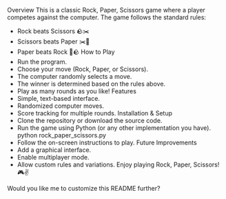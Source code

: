 Overview
This is a classic Rock, Paper, Scissors game where a player competes against the computer. The game follows the standard rules:
- Rock beats Scissors 🪨✂️
- Scissors beats Paper ✂️📄
- Paper beats Rock 📄🪨
How to Play
- Run the program.
- Choose your move (Rock, Paper, or Scissors).
- The computer randomly selects a move.
- The winner is determined based on the rules above.
- Play as many rounds as you like!
Features
- Simple, text-based interface.
- Randomized computer moves.
- Score tracking for multiple rounds.
Installation & Setup
- Clone the repository or download the source code.
- Run the game using Python (or any other implementation you have).
python rock_paper_scissors.py
- Follow the on-screen instructions to play.
Future Improvements
- Add a graphical interface.
- Enable multiplayer mode.
- Allow custom rules and variations.
Enjoy playing Rock, Paper, Scissors! 🎮✌️

Would you like me to customize this README further?
